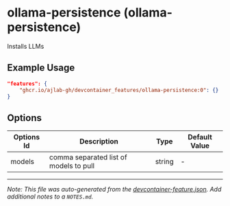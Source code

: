 
# ollama-persistence (ollama-persistence)

Installs LLMs

## Example Usage

```json
"features": {
    "ghcr.io/ajlab-gh/devcontainer_features/ollama-persistence:0": {}
}
```

## Options

| Options Id | Description | Type | Default Value |
|-----|-----|-----|-----|
| models | comma separated list of models to pull | string | - |



---

_Note: This file was auto-generated from the [devcontainer-feature.json](https://github.com/ajlab-gh/devcontainer_features/blob/main/src/ollama-persistence/devcontainer-feature.json).  Add additional notes to a `NOTES.md`._

